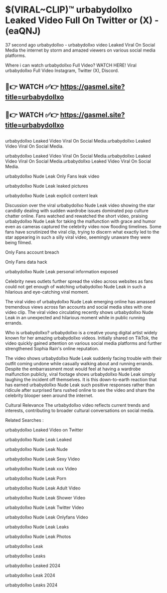 # $(VIRAL~CLIP)™ urbabydollxo Leaked Video Full On Twitter or (X) -(eaQNJ)
37 second ago urbabydollxo - urbabydollxo video Leaked Viral On Social Media the internet by storm and amazed viewers on various social media platforms.

Where i can watch urbabydollxo Full Video? WATCH HERE! Viral urbabydollxo Full Video Instagram, Twitter (X), Discord.

## 🔴👉 WATCH ✅👉 https://gasmel.site?title=urbabydollxo
## 🔴👉 WATCH ✅👉 https://gasmel.site?title=urbabydollxo
##
urbabydollxo Leaked Video Viral On Social Media.urbabydollxo Leaked Video Viral On Social Media.

urbabydollxo Leaked Video Viral On Social Media.urbabydollxo Leaked Video Viral On Social Media.urbabydollxo Leaked Video Viral On Social Media.

urbabydollxo Nude Leak Only Fans leak video

urbabydollxo Nude Leak leaked pictures

urbabydollxo Nude Leak explicit content leak

Discussion over the viral urbabydollxo Nude Leak video showing the star candidly dealing with sudden wardrobe issues dominated pop culture chatter online. Fans watched and rewatched the short video, praising urbabydollxo Nude Leak for taking the malfunction with grace and humor even as cameras captured the celebrity video now flooding timelines. Some fans have scrutinized the viral clip, trying to discern what exactly led to the star appearing in such a silly viral video, seemingly unaware they were being filmed.


Only Fans account breach

Only Fans data hack

urbabydollxo Nude Leak personal information exposed

Celebrity news outlets further spread the video across websites as fans could not get enough of watching urbabydollxo Nude Leak in such a hilarious and eye-catching viral moment.


The viral video of urbabydollxo Nude Leak emerging online has amassed tremendous views across fan accounts and social media sites with one video clip. The viral video circulating recently shows urbabydollxo Nude Leak in an unexpected and hilarious moment while in public running errands.


Who is urbabydollxo? urbabydollxo is a creative young digital artist widely known for her amazing urbabydollxo videos. Initially shared on TikTok, the video quickly gained attention on various social media platforms and further strengthened Sophia Rain's online reputation.

The video shows urbabydollxo Nude Leak suddenly facing trouble with their outfit coming undone while casually walking about and running errands. Despite the embarrassment most would feel at having a wardrobe malfunction publicly, viral footage shows urbabydollxo Nude Leak simply laughing the incident off themselves. It is this down-to-earth reaction that has earned urbabydollxo Nude Leak such positive responses rather than ridicule after surprised fans rushed online to see the video and share the celebrity blooper seen around the internet.

Cultural Relevance The urbabydollxo video reflects current trends and interests, contributing to broader cultural conversations on social media.

Related Searches :

urbabydollxo Leaked Video on Twitter

urbabydollxo Nude Leak Leaked

urbabydollxo Nude Leak Nude

urbabydollxo Nude Leak Sexy Video

urbabydollxo Nude Leak xxx Video

urbabydollxo Nude Leak Porn

urbabydollxo Nude Leak Adult Video

urbabydollxo Nude Leak Shower Video

urbabydollxo Nude Leak Twitter Video

urbabydollxo Nude Leak Onlyfans Video

urbabydollxo Nude Leak Leaks

urbabydollxo Nude Leak Photos

urbabydollxo Leak

urbabydollxo Leaks

urbabydollxo Leaked 2024

urbabydollxo Leak 2024

urbabydollxo Leaks 2024

